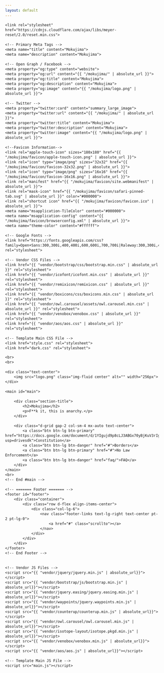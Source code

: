 ```yaml
---
layout: default
---
```


<html lang="en">

<head>
    <meta charset="UTF-8">
    <title>Mokujima</title>
    <meta content="width=device-width, initial-scale=1.0" name="viewport">

    <link rel="stylesheet" href="https://cdnjs.cloudflare.com/ajax/libs/meyer-reset/2.0/reset.min.css">

    <!-- Primary Meta Tags -->
    <meta name="title" content="Mokujima">
    <meta name="description" content="Mokujima">

    <!-- Open Graph / Facebook -->
    <meta property="og:type" content="website">
    <meta property="og:url" content="{{ "/mokujima/" | absolute_url }}">
    <meta property="og:title" content="Mokujima">
    <meta property="og:description" content="Mokujima">
    <meta property="og:image" content="{{ "/mokujima/logo.png" | absolute_url }}">

    <!-- Twitter -->
    <meta property="twitter:card" content="summary_large_image">
    <meta property="twitter:url" content="{{ "/mokujima/" | absolute_url }}">
    <meta property="twitter:title" content="Mokujima">
    <meta property="twitter:description" content="Mokujima">
    <meta property="twitter:image" content="{{ "/mokujima/logo.png" | absolute_url }}">

    <!--Favicon Information-->
    <link rel="apple-touch-icon" sizes="180x180" href="{{ "/mokujima/favicon/apple-touch-icon.png" | absolute_url }}">
    <link rel="icon" type="image/png" sizes="32x32" href="{{ "/mokujima/favicon/favicon-32x32.png" | absolute_url }}">
    <link rel="icon" type="image/png" sizes="16x16" href="{{ "/mokujima/favicon/favicon-16x16.png" | absolute_url }}">
    <link rel="manifest" href="{{ "/mokujima/favicon/site.webmanifest" | absolute_url }}">
    <link rel="mask-icon" href="{{ "/mokujima/favicon/safari-pinned-tab.svg" | absolute_url }}" color="#000000">
    <link rel="shortcut icon" href="{{ "/mokujima/favicon/favicon.ico" | absolute_url }}">
    <meta name="msapplication-TileColor" content="#000000">
    <meta name="msapplication-config" content="{{ "/mokujima/favicon/browserconfig.xml" | absolute_url }}">
    <meta name="theme-color" content="#ffffff">

    <!-- Google Fonts -->
    <link href="https://fonts.googleapis.com/css?family=Open+Sans:300,300i,400,400i,600,600i,700,700i|Raleway:300,300i,400,400i,500,500i,600,600i,700,700i|Poppins:300,300i,400,400i,500,500i,600,600i,700,700i" rel="stylesheet">

    <!-- Vendor CSS Files -->
    <link href="{{ "vendor/bootstrap/css/bootstrap.min.css" | absolute_url }}" rel="stylesheet">
    <link href="{{ "vendor/icofont/icofont.min.css" | absolute_url }}" rel="stylesheet">
    <link href="{{ "vendor/remixicon/remixicon.css" | absolute_url }}" rel="stylesheet">
    <link href="{{ "vendor/boxicons/css/boxicons.min.css" | absolute_url }}" rel="stylesheet">
    <link href="{{ "vendor/owl.carousel/assets/owl.carousel.min.css" | absolute_url }}" rel="stylesheet">
    <link href="{{ "vendor/venobox/venobox.css" | absolute_url }}" rel="stylesheet">
    <link href="{{ "vendor/aos/aos.css" | absolute_url }}" rel="stylesheet">

    <!-- Template Main CSS File -->
    <link href="style.css" rel="stylesheet">
    <link href="dark.css" rel="stylesheet">
</head>

<body class="">
    <div id="home"></div>
    <!-- Page Preloder -->
    <div id="preloder">
        <div class="loader"></div>
    </div>

    <br>
    <br>

    <div class="text-center">
        <img src="logo.png" class="img-fluid center" alt="" width="256px">
    </div>

    <main id="main">

        <div class="section-title">
            <h2>Mokujima</h2>
            <p>F**k it, this is anarchy.</p>
        </div>

        <div class="d-grid gap-2 col-sm-4 mx-auto text-center">
            <a class="btn btn-lg btn-primary" href="https://docs.google.com/document/d/1YIgujd9p8cLJ3ABGx70yBjKuV3rIg6fIp8vPEVc9V5o/edit?usp=drivesdk">Constitution</a>
            <a class="btn btn-lg btn-danger" href="#">Borders</a>
            <a class="btn btn-lg btn-primary" href="#">No Law Enforcement</a>
            <a class="btn btn-lg btn-danger" href="faq/">FAQ</a>
        </div>
    </main>
    <br>
    <!-- End #main -->

    <!-- ======= Footer ======= -->
    <footer id="footer">
        <div class="container">
            <div class="row d-flex align-items-center">
                <div class="col-lg-6">
                    <nav class="footer-links text-lg-right text-center pt-2 pt-lg-0">
                        <a href="#" class="scrollto"></a>
                    </nav>
                </div>
            </div>
        </div>
    </footer>
    <!-- End Footer -->


    <!-- Vendor JS Files -->
    <script src="{{ "vendor/jquery/jquery.min.js" | absolute_url}}"></script>
    <script src="{{ "vendor/bootstrap/js/bootstrap.min.js" | absolute_url}}"></script>
    <script src="{{ "vendor/jquery.easing/jquery.easing.min.js" | absolute_url}}"></script>
    <script src="{{ "vendor/waypoints/jquery.waypoints.min.js" | absolute_url}}"></script>
    <script src="{{ "vendor/counterup/counterup.min.js" | absolute_url}}"></script>
    <script src="{{ "vendor/owl.carousel/owl.carousel.min.js" | absolute_url}}"></script>
    <script src="{{ "vendor/isotope-layout/isotope.pkgd.min.js" | absolute_url}}"></script>
    <script src="{{ "vendor/venobox/venobox.min.js" | absolute_url}}"></script>
    <script src="{{ "vendor/aos/aos.js" | absolute_url}}"></script>

    <!-- Template Main JS File -->
    <script src="main.js"></script>
</body>

</html>